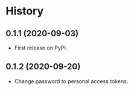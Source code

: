 # History

## 0.1.1 (2020-09-03)

- First release on PyPI.

## 0.1.2 (2020-09-20)

- Change password to personal access tokens.
